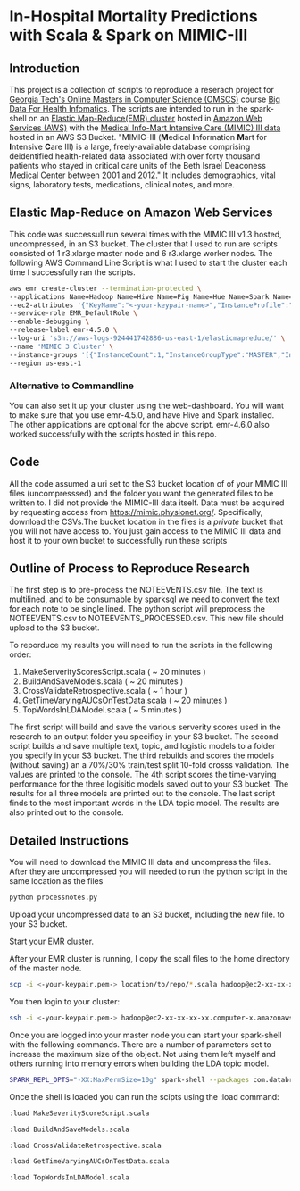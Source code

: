 # In-Hospital Mortality Predictions with Scala & Spark on MIMIC-III

## Introduction

This project is a collection of scripts to reproduce a reserach project for [Georgia Tech's Online Masters in Computer Science (OMSCS)](http://www.omscs.gatech.edu/) course [Big Data For Health Infomatics](http://www.omscs.gatech.edu/cse-8803-special-topics-big-data-for-health-informatics).  The scripts are intended to run in the spark-shell on an [Elastic Map-Reduce(EMR) cluster](https://aws.amazon.com/elasticmapreduce/) hosted in [Amazon Web Services (AWS)](http://aws.amazon.com/) with the [Medical Info-Mart Intensive Care (MIMIC) III data](http://mimic.physionet.org/) hosted in an AWS S3 Bucket.
"MIMIC-III (**M**edical **I**nformation **M**art for **I**ntensive **C**are III) is a large, freely-available database comprising deidentified health-related data associated with over forty thousand patients who stayed in critical care units of the Beth Israel Deaconess Medical Center between 2001 and 2012."   It includes demographics, vital signs, laboratory tests, medications, clinical notes, and more. 

## Elastic Map-Reduce on Amazon Web Services

This code was successull run several times with the MIMIC III v1.3 hosted, uncompressed, in an S3 bucket.   The cluster that I used to run are scripts consisted of 1 r3.xlarge master node and 6 r3.xlarge worker nodes.   The following AWS Command Line Script is what I used to start the cluster each time I successfully ran the scripts.  

```bash
aws emr create-cluster --termination-protected \
--applications Name=Hadoop Name=Hive Name=Pig Name=Hue Name=Spark Name=Zeppelin-Sandbox \
--ec2-attributes '{"KeyName":"<-your-keypair-name>","InstanceProfile":"EMR_EC2_DefaultRole","EmrManagedSlaveSecurityGroup":"<-your-EMR-slave-security-group->","EmrManagedMasterSecurityGroup":"<-your-EMR-master-security-group->"}' \
--service-role EMR_DefaultRole \
--enable-debugging \
--release-label emr-4.5.0 \
--log-uri 's3n://aws-logs-924441742886-us-east-1/elasticmapreduce/' \
--name 'MIMIC 3 Cluster' \
--instance-groups '[{"InstanceCount":1,"InstanceGroupType":"MASTER","InstanceType":"r3.xlarge","Name":"Master instance group - 1"},{"InstanceCount":6,"InstanceGroupType":"CORE","InstanceType":"r3.xlarge","Name":"Core instance group - 2"}]' \
--region us-east-1
```

### Alternative to Commandline
You can also set it up your cluster using the web-dashboard.  You will want to make sure that you use emr-4.5.0, and have Hive and Spark installed.   The other applications are optional for the above script.  emr-4.6.0 also worked successfully with the scripts hosted in this repo.

## Code

All the code assumed a uri set to the S3 bucket location of of your MIMIC III files (uncompresssed) and the folder you want the generated files to be written to.  I did not provide the MIMIC-III data itself. Data must be acquired by requesting access from https://mimic.physionet.org/. Specifically, download the CSVs.The bucket location in the files is a *private* bucket that you will not have access to.   You just gain access to the MIMIC III data and host it to your own bucket to successfully run these scripts

## Outline of Process to Reproduce Research

The first step is to pre-process the NOTEEVENTS.csv file.  The text is multilined, and to be consumable by sparksql we need to convert the text for each note to be single lined.   The python script will preprocess the NOTEEVENTS.csv to NOTEEVENTS_PROCESSED.csv.  This new file should upload to the S3 bucket.

To reporduce my results you will need to run the scripts in the following order:

1.  MakeServerityScoresScript.scala ( ~ 20 minutes )
2.  BuildAndSaveModels.scala ( ~ 20 minutes )
3.  CrossValidateRetrospective.scala ( ~ 1 hour )
4.  GetTimeVaryingAUCsOnTestData.scala ( ~ 20 minutes )
5.  TopWordsInLDAModel.scala ( ~ 5 minutes )

The first script will build and save the various serverity scores used in the research to an output folder you specificy in your S3 bucket.  The second script builds and save multiple text, topic, and logistic models to a folder you specify in your S3 bucket.  The third rebuilds and scores the models (without saving) an a 70%/30% train/test split 10-fold crosss validation.  The values are printed to the console.  The 4th script scores the time-varying performance for the three logisitic models saved out to your S3 bucket.  The results for all three models are printed out to the console.  The last script finds to the most important words in the LDA topic model.  The results are also printed out to the console.   

## Detailed Instructions

You will need to download the MIMIC III data and uncompress the files.   After they are uncompressed you will needed to run the python script in the same location as the files

```bash
python processnotes.py
```

Upload your uncompressed data to an S3 bucket, including the new file. to your S3 bucket.

Start your EMR cluster.

After your EMR cluster is running, I copy the scall files to the home directory of the master node.

```bash
scp -i <-your-keypair.pem-> location/to/repo/*.scala hadoop@ec2-xx-xx-xx-xx.computer-x.amazonaws.com:~/
```

You then login to your cluster:

```bash
ssh -i <-your-keypair.pem-> hadoop@ec2-xx-xx-xx-xx.computer-x.amazonaws.com:~/
```

Once you are logged into your master node you can start your spark-shell with the following commands.  There are a number of parameters set to increase the maximum size of the object.  Not using them left myself and others running into memory errors when building the LDA topic model.

```bash
SPARK_REPL_OPTS="-XX:MaxPermSize=10g" spark-shell --packages com.databricks:spark-csv_2.10:1.4.0 --conf spark.driver.maxResultSize=10g --conf spark.driver.memory=10g --conf spark.executor.memory=15g
```

Once the shell is loaded you can run the scipts using the :load command:

```scala
:load MakeSeverityScoreScript.scala
```

```scala
:load BuildAndSaveModels.scala
```

```scala
:load CrossValidateRetrospective.scala
```

```scala
:load GetTimeVaryingAUCsOnTestData.scala
````

```scala
:load TopWordsInLDAModel.scala
```
